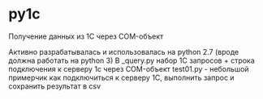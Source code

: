# py1c
Получение данных из 1С через COM-объект

Активно разрабатывалась и использовалась на python 2.7 (вроде должна работать на python 3)
В _query.py набор 1С запросов + строка подключения к серверу 1с через COM-объект
test01.py - небольшой примерчик как подключиться к серверу 1С, выполнить запрос и сохранить результат в csv
